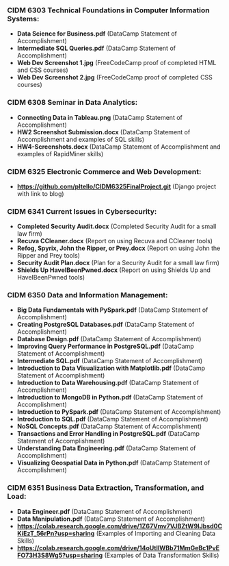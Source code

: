 ### CIDM 6303 Technical Foundations in Computer Information Systems: ###
* **Data Science for Business.pdf** (DataCamp Statement of Accomplishment)
* **Intermediate SQL Queries.pdf** (DataCamp Statement of Accomplishment)
* **Web Dev Screenshot 1.jpg** (FreeCodeCamp proof of completed HTML and CSS courses)
* **Web Dev Screenshot 2.jpg** (FreeCodeCamp proof of completed CSS courses)

### CIDM 6308 Seminar in Data Analytics: ###
* **Connecting Data in Tableau.png** (DataCamp Statement of Accomplishment)
* **HW2 Screenshot Submission.docx** (DataCamp Statement of Accomplishment and examples of SQL skills)
* **HW4-Screenshots.docx** (DataCamp Statement of Accomplishment and examples of RapidMiner skills)

### CIDM 6325 Electronic Commerce and Web Development: ###
* **https://github.com/pltello/CIDM6325FinalProject.git** (Django project with link to blog)

### CIDM 6341 Current Issues in Cybersecurity: ###
* **Completed Security Audit.docx** (Completed Security Audit for a small law firm)
* **Recuva CCleaner.docx** (Report on using Recuva and CCleaner tools)
* **Refog, Spyrix, John the Ripper, or Prey.docx** (Report on using John the Ripper and Prey tools)
* **Security Audit Plan.docx** (Plan for a Security Audit for a small law firm)
* **Shields Up HaveIBeenPwned.docx** (Report on using Shields Up and HaveIBeenPwned tools)

### CIDM 6350 Data and Information Management: ###
* **Big Data Fundamentals with PySpark.pdf** (DataCamp Statement of Accomplishment)
* **Creating PostgreSQL Databases.pdf** (DataCamp Statement of Accomplishment)
* **Database Design.pdf** (DataCamp Statement of Accomplishment)
* **Improving Query Performance in PostgreSQL.pdf** (DataCamp Statement of Accomplishment)
* **Intermediate SQL.pdf** (DataCamp Statement of Accomplishment)
* **Introduction to Data Visualization with Matplotlib.pdf** (DataCamp Statement of Accomplishment)
* **Introduction to Data Warehousing.pdf** (DataCamp Statement of Accomplishment)
* **Introduction to MongoDB in Python.pdf** (DataCamp Statement of Accomplishment)
* **Introduction to PySpark.pdf** (DataCamp Statement of Accomplishment)
* **Introduction to SQL.pdf** (DataCamp Statement of Accomplishment)
* **NoSQL Concepts.pdf** (DataCamp Statement of Accomplishment)
* **Transactions and Error Handling in PostgreSQL.pdf** (DataCamp Statement of Accomplishment)
* **Understanding Data Engineering.pdf** (DataCamp Statement of Accomplishment)
* **Visualizing Geospatial Data in Python.pdf** (DataCamp Statement of Accomplishment)

### CIDM 6351 Business Data Extraction, Transformation, and Load: ###
* **Data Engineer.pdf** (DataCamp Statement of Accomplishment)
* **Data Manipulation.pdf** (DataCamp Statement of Accomplishment)
* **https://colab.research.google.com/drive/1Z67Vmv7VJBZtW9IJbsd0CKiEzT_56rPn?usp=sharing** (Examples of Importing and Cleaning Data Skills)
* **https://colab.research.google.com/drive/14oUtllWBb71MmGeBc1PvEFO73H3S8Wg5?usp=sharing** (Examples of Data Transformation Skills)
  
